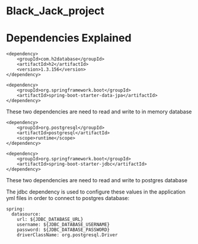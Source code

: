 # Black_Jack_project

# Dependencies Explained
    <dependency>
        <groupId>com.h2database</groupId>
        <artifactId>h2</artifactId>
        <version>1.3.156</version>
    </dependency>
    
    <dependency>
        <groupId>org.springframework.boot</groupId>
        <artifactId>spring-boot-starter-data-jpa</artifactId>
    </dependency>
These two dependencies are need to read and write to in memory database

    <dependency>
        <groupId>org.postgresql</groupId>
        <artifactId>postgresql</artifactId>
        <scope>runtime</scope>
    </dependency>
    
    <dependency>
        <groupId>org.springframework.boot</groupId>
        <artifactId>spring-boot-starter-jdbc</artifactId>
    </dependency>
These two dependencies are need to read and write to postgres database

The jdbc dependency is used to configure these values in the application yml files in order to connect to postgres database:

    spring:
      datasource:
        url: ${JDBC_DATABASE_URL}
        username: ${JDBC_DATABASE_USERNAME}
        password: ${JDBC_DATABASE_PASSWORD}
        driverClassName: org.postgresql.Driver
